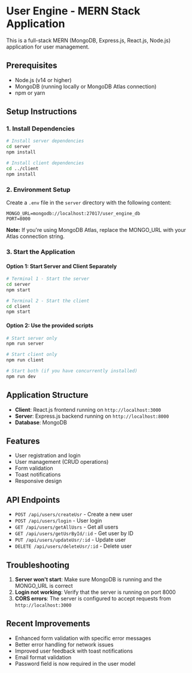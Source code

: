 # User Engine - MERN Stack Application

This is a full-stack MERN (MongoDB, Express.js, React.js, Node.js) application for user management.

## Prerequisites

- Node.js (v14 or higher)
- MongoDB (running locally or MongoDB Atlas connection)
- npm or yarn

## Setup Instructions

### 1. Install Dependencies

```bash
# Install server dependencies
cd server
npm install

# Install client dependencies
cd ../client
npm install
```

### 2. Environment Setup

Create a `.env` file in the `server` directory with the following content:

```
MONGO_URL=mongodb://localhost:27017/user_engine_db
PORT=8000
```

**Note:** If you're using MongoDB Atlas, replace the MONGO_URL with your Atlas connection string.

### 3. Start the Application

#### Option 1: Start Server and Client Separately

```bash
# Terminal 1 - Start the server
cd server
npm start

# Terminal 2 - Start the client
cd client
npm start
```

#### Option 2: Use the provided scripts

```bash
# Start server only
npm run server

# Start client only
npm run client

# Start both (if you have concurrently installed)
npm run dev
```

## Application Structure

- **Client**: React.js frontend running on `http://localhost:3000`
- **Server**: Express.js backend running on `http://localhost:8000`
- **Database**: MongoDB

## Features

- User registration and login
- User management (CRUD operations)
- Form validation
- Toast notifications
- Responsive design

## API Endpoints

- `POST /api/users/createUsr` - Create a new user
- `POST /api/users/login` - User login
- `GET /api/users/getAllUsrs` - Get all users
- `GET /api/users/getUsrById/:id` - Get user by ID
- `PUT /api/users/updateUsr/:id` - Update user
- `DELETE /api/users/deleteUsr/:id` - Delete user

## Troubleshooting

1. **Server won't start**: Make sure MongoDB is running and the MONGO_URL is correct
2. **Login not working**: Verify that the server is running on port 8000
3. **CORS errors**: The server is configured to accept requests from `http://localhost:3000`

## Recent Improvements

- Enhanced form validation with specific error messages
- Better error handling for network issues
- Improved user feedback with toast notifications
- Email format validation
- Password field is now required in the user model
